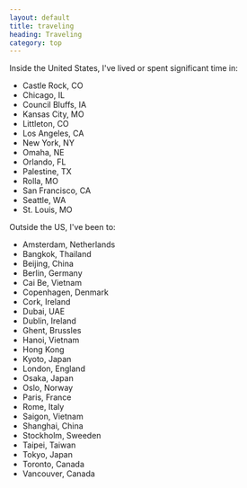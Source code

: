 ```yaml
---
layout: default
title: traveling
heading: Traveling
category: top
---
```


Inside the United States, I've lived or spent significant time in:

* Castle Rock, CO
* Chicago, IL
* Council Bluffs, IA
* Kansas City, MO
* Littleton, CO
* Los Angeles, CA
* New York, NY
* Omaha, NE
* Orlando, FL
* Palestine, TX
* Rolla, MO
* San Francisco, CA
* Seattle, WA
* St. Louis, MO

Outside the US, I've been to:

* Amsterdam, Netherlands
* Bangkok, Thailand
* Beijing, China
* Berlin, Germany
* Cai Be, Vietnam
* Copenhagen, Denmark
* Cork, Ireland
* Dubai, UAE
* Dublin, Ireland
* Ghent, Brussles
* Hanoi, Vietnam
* Hong Kong
* Kyoto, Japan
* London, England
* Osaka, Japan
* Oslo, Norway
* Paris, France
* Rome, Italy
* Saigon, Vietnam
* Shanghai, China
* Stockholm, Sweeden
* Taipei, Taiwan
* Tokyo, Japan
* Toronto, Canada
* Vancouver, Canada
